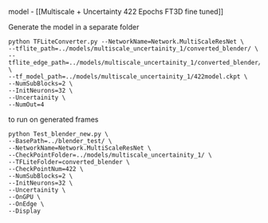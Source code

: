 model - [[Multiscale + Uncertainty 422 Epochs FT3D fine tuned]]


Generate the model in a separate folder 
```
python TFLiteConverter.py --NetworkName=Network.MultiScaleResNet \
--tflite_path=../models/multiscale_uncertainity_1/converted_blender/ \
--tflite_edge_path=../models/multiscale_uncertainity_1/converted_blender/ \
--tf_model_path=../models/multiscale_uncertainity_1/422model.ckpt \
--NumSubBlocks=2 \
--InitNeurons=32 \
--Uncertainity \
--NumOut=4
```
to run on generated frames

```
python Test_blender_new.py \
--BasePath=../blender_test/ \
--NetworkName=Network.MultiScaleResNet \
--CheckPointFolder=../models/multiscale_uncertainity_1/ \
--TFLiteFolder=converted_blender \
--CheckPointNum=422 \
--NumSubBlocks=2 \
--InitNeurons=32 \
--Uncertainity \
--OnGPU \
--OnEdge \
--Display

```